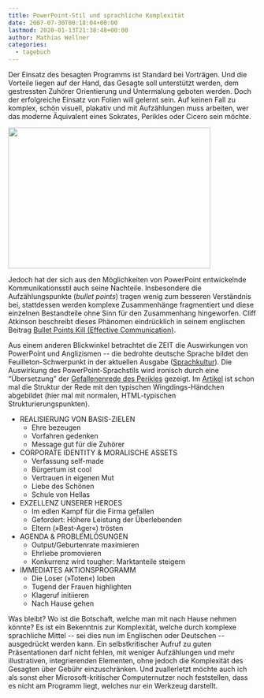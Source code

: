 ```yaml
---
title: PowerPoint-Stil und sprachliche Komplexität
date: 2007-07-30T00:18:04+00:00
lastmod: 2020-01-13T21:38:48+00:00
author: Mathias Wellner
categories:
  - tagebuch
---
```

Der Einsatz des besagten Programms ist Standard bei Vorträgen. Und die Vorteile liegen auf der Hand, das Gesagte soll unterstützt werden, dem gestressten Zuhörer Orientierung und Untermalung geboten werden. Doch der erfolgreiche Einsatz von Folien will gelernt sein. Auf keinen Fall zu komplex, schön visuell, plakativ und mit Aufzählungen muss arbeiten, wer das moderne Äquivalent eines Sokrates, Perikles oder Cicero sein möchte.

<img src="http://images.zeit.de/bilder/2007/31/kultur/feuilleton/p-perikles/p-perikles-artikel.jpg" height="286" width="410" />

Jedoch hat der sich aus den Möglichkeiten von PowerPoint entwickelnde Kommunikationsstil auch seine Nachteile. Insbesondere die Aufzählungspunkte (_bullet points_) tragen wenig zum besseren Verständnis bei, stattdessen werden komplexe Zusammenhänge fragmentiert und diese einzelnen Bestandteile ohne Sinn für den Zusammenhang hingeworfen. Cliff Atkinson beschreibt dieses Phänomen eindrücklich in seinem englischen Beitrag [Bullet Points Kill (Effective Communication)](http://www.slideshare.net/abonner/bullet-points-can-kill-your-presentation).

Aus einem anderen Blickwinkel betrachtet die ZEIT die Auswirkungen von PowerPoint und Anglizismen -- die bedrohte deutsche Sprache bildet den Feuilleton-Schwerpunkt in der aktuellen Ausgabe ([Sprachkultur](http://www.zeit.de/themen/kultur/feuilleton/sprachkultur)). Die Auswirkung des PowerPoint-Sprachstils wird ironisch durch eine &#8220;Übersetzung&#8221; der [Gefallenenrede des Perikles](http://de.wikipedia.org/wiki/Gefallenenrede_des_Perikles) gezeigt. Im [Artikel](http://www.zeit.de/2007/31/Deutsch-Speak) ist schon mal die Struktur der Rede mit den typischen Wingdings-Händchen abgebildet (hier mal mit normalen, HTML-typischen Strukturierungspunkten).

  * REALISIERUNG VON BASIS-ZIELEN 
      * Ehre bezeugen
      * Vorfahren gedenken
      * Message gut für die Zuhörer
  * CORPORATE IDENTITY & MORALISCHE ASSETS 
      * Verfassung self-made
      * Bürgertum ist cool
      * Vertrauen in eigenen Mut
      * Liebe des Schönen
      * Schule von Hellas
  * EXZELLENZ UNSERER HEROES 
      * Im edlen Kampf für die Firma gefallen
      * Gefordert: Höhere Leistung der Überlebenden
      * Eltern (»Best-Ager«) trösten
  * AGENDA & PROBLEMLÖSUNGEN 
      * Output/Geburtenrate maximieren
      * Ehrliebe promovieren
      * Konkurrenz wird tougher: Marktanteile steigern
  * IMMEDIATES AKTIONSPROGRAMM 
      * Die Loser (»Toten«) loben
      * Tugend der Frauen highlighten
      * Klageruf initiieren
      * Nach Hause gehen

Was bleibt? Wo ist die Botschaft, welche man mit nach Hause nehmen könnte? Es ist ein Bekenntnis zur Komplexität, welche durch komplexe sprachliche Mittel -- sei dies nun im Englischen oder Deutschen -- ausgedrückt werden kann. Ein selbstkritischer Aufruf zu guten Präsentationen darf nicht fehlen, mit weniger Aufzählungen und mehr illustrativen, integrierenden Elementen, ohne jedoch die Komplexität des Gesagten über Gebühr einzuschränken. Und zuallerletzt möchte auch ich als sonst eher Microsoft-kritischer Computernutzer noch feststellen, dass es nicht am Programm liegt, welches nur ein Werkzeug darstellt.
